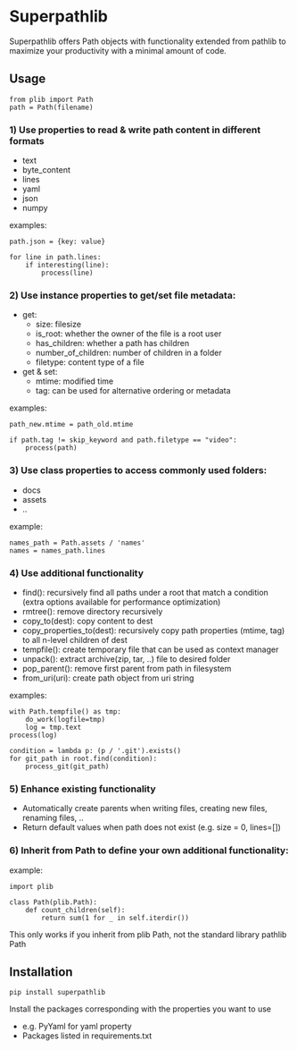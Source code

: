 # Superpathlib
Superpathlib offers Path objects with functionality extended from pathlib to maximize your productivity with a minimal amount of code.

## Usage

```shell
from plib import Path
path = Path(filename)
```

### 1) Use properties to read & write path content in different formats
* text
* byte_content
* lines
* yaml
* json
* numpy

examples: 

```shell
path.json = {key: value}

for line in path.lines:
    if interesting(line):
        process(line)
```
### 2) Use instance properties to get/set file metadata:
* get:
    * size: filesize
    * is_root: whether the owner of the file is a root user
    * has_children: whether a path has children
    * number_of_children: number of children in a folder
    * filetype: content type of a file
* get & set:
    * mtime: modified time
    * tag: can be used for alternative ordering or metadata

examples:

```shell
path_new.mtime = path_old.mtime

if path.tag != skip_keyword and path.filetype == "video":
    process(path)
```
### 3) Use class properties to access commonly used folders:
* docs
* assets
* ..

example: 

```shell
names_path = Path.assets / 'names'
names = names_path.lines
```
### 4) Use additional functionality
* find(): recursively find all paths under a root that match a condition (extra options available for performance optimization)
* rmtree(): remove directory recursively
* copy_to(dest): copy content to dest
* copy_properties_to(dest): recursively copy path properties (mtime, tag) to all n-level children of dest
* tempfile(): create temporary file that can be used as context manager
* unpack(): extract archive(zip, tar, ..) file to desired folder
* pop_parent(): remove first parent from path in filesystem
* from_uri(uri): create path object from uri string

examples: 

```shell
with Path.tempfile() as tmp:
    do_work(logfile=tmp)
    log = tmp.text
process(log)

condition = lambda p: (p / '.git').exists()
for git_path in root.find(condition):
    process_git(git_path)
```
### 5) Enhance existing functionality
* Automatically create parents when writing files, creating new files, renaming files, ..
* Return default values when path does not exist (e.g. size = 0, lines=[])

### 6) Inherit from Path to define your own additional functionality:

example: 

```shell
import plib

class Path(plib.Path):
    def count_children(self):
        return sum(1 for _ in self.iterdir())
```

This only works if you inherit from plib Path, not the standard library pathlib Path


## Installation

```shell
pip install superpathlib
```

Install the packages corresponding with the properties you want to use
* e.g. PyYaml for yaml property
* Packages listed in requirements.txt
